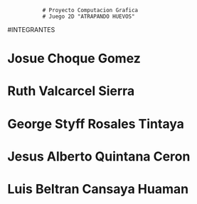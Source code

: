                # Proyecto Computacion Grafica
               # Juego 2D "ATRAPANDO HUEVOS"


#INTEGRANTES
# Josue Choque Gomez
# Ruth Valcarcel Sierra
# George Styff Rosales Tintaya
# Jesus Alberto Quintana Ceron
# Luis Beltran Cansaya Huaman
